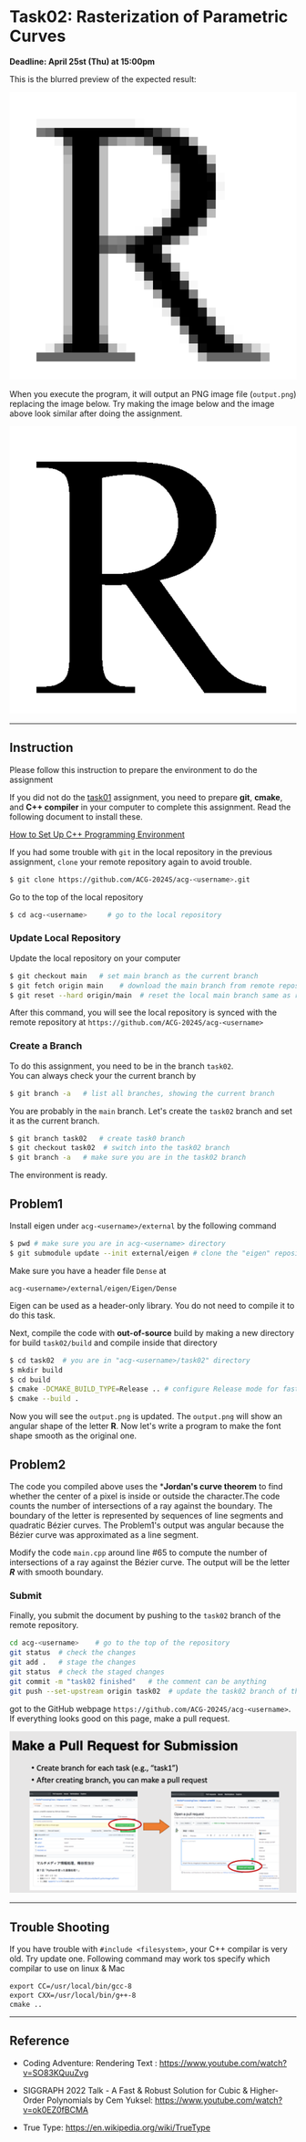 # Task02: Rasterization of Parametric Curves

**Deadline: April 25st (Thu) at 15:00pm**


This is the blurred preview of the expected result:

![preview](preview.png)

When you execute the program, it will output an PNG image file (`output.png`) replacing the image below. Try making the image below and the image above look similar after doing the assignment.

![preview](output.png)

----

## Instruction

Please follow this instruction to prepare the environment to do the assignment 

If you did not do the [task01](../task01) assignment, you need to prepare **git**, **cmake**, and **C++ compiler** in your computer to complete this assignment. 
Read the following document to install these.

[How to Set Up C++ Programming Environment](../doc/setup_env.md)

If you had some trouble with `git` in the local repository in the previous assignment, `clone` your remote repository again to avoid trouble.

```bash
$ git clone https://github.com/ACG-2024S/acg-<username>.git
```


Go to the top of the local repository

```bash
$ cd acg-<username>     # go to the local repository
```

### Update Local Repository

Update the local repository on your computer

```bash
$ git checkout main   # set main branch as the current branch
$ git fetch origin main    # download the main branch from remote repository
$ git reset --hard origin/main  # reset the local main branch same as remote repository
```

After this command, you will see the local repository is synced with the remote repository at `https://github.com/ACG-2024S/acg-<username>`

### Create a Branch

To do this assignment, you need to be in the branch `task02`.  
You can always check your the current branch by

```bash
$ git branch -a   # list all branches, showing the current branch 
```

You are probably in the `main` branch. Let's create the `task02` branch and set it as the current branch.

```bash
$ git branch task02   # create task0 branch
$ git checkout task02  # switch into the task02 branch
$ git branch -a   # make sure you are in the task02 branch
```

The environment is ready. 

## Problem1

Install eigen under `acg-<username>/external` by the following command

```bash
$ pwd # make sure you are in acg-<username> directory 
$ git submodule update --init external/eigen # clone the "eigen" repository (this may take one or two minutes)
```

Make sure you have a header file `Dense` at
```
acg-<username>/external/eigen/Eigen/Dense
```

Eigen can be used as a header-only library. You do not need to compile it to do this task.

Next, compile the code with **out-of-source** build by making a new directory for build `task02/build` and compile inside that directory
```bash
$ cd task02  # you are in "acg-<username>/task02" directory
$ mkdir build
$ cd build
$ cmake -DCMAKE_BUILD_TYPE=Release .. # configure Release mode for fast execution
$ cmake --build .
```

Now you will see the `output.png` is updated. The `output.png` will show an angular shape of the letter **R**. Now let's write a program to make the font shape smooth as the original one.


## Problem2

The code you compiled above uses the ***Jordan's curve theorem** to find whether the center of a pixel is inside or outside the character.The code counts the number of intersections of a ray against the boundary.
The boundary of the letter is represented by sequences of line segments and quadratic Bézier curves. The Problem1's output was angular because the Bézier curve was approximated as a line segment.

Modify the code `main.cpp` around line #65 to compute the number of intersections of a ray against the Bézier curve. The output will be the letter ***R*** with smooth boundary.


### Submit

Finally, you submit the document by pushing to the `task02` branch of the remote repository. 

```bash
cd acg-<username>    # go to the top of the repository
git status  # check the changes
git add .   # stage the changes
git status  # check the staged changes
git commit -m "task02 finished"   # the comment can be anything
git push --set-upstream origin task02  # update the task02 branch of the remote repository
```

got to the GitHub webpage `https://github.com/ACG-2024S/acg-<username>`. 
If everything looks good on this page, make a pull request. 

![](../doc/pullrequest.png)


----

## Trouble Shooting

If you have trouble with `#include <filesystem>`, your C++ compilar is very old. Try update one. Following command may work tos specify which compilar to use on linux & Mac

```
export CC=/usr/local/bin/gcc-8
export CXX=/usr/local/bin/g++-8
cmake ..
```




----

## Reference

- Coding Adventure: Rendering Text
  : https://www.youtube.com/watch?v=SO83KQuuZvg

- SIGGRAPH 2022 Talk - A Fast & Robust Solution for Cubic & Higher-Order Polynomials by Cem Yuksel: https://www.youtube.com/watch?v=ok0EZ0fBCMA

- True Type: https://en.wikipedia.org/wiki/TrueType

